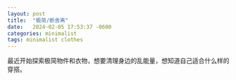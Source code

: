 ```yaml
---
layout: post
title:  "极简/断舍离"
date:   2024-02-05 17:53:37 -0600
categories: minimalist
tags: minimalist clothes
---
```


最近开始探索极简物件和衣物，想要清理身边的乱能量，想知道自己适合什么样的穿搭。
